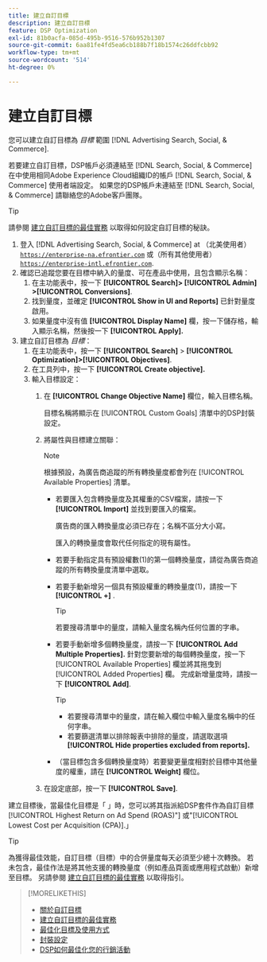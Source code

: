 ```yaml
---
title: 建立自訂目標
description: 建立自訂目標
feature: DSP Optimization
exl-id: 81b0acfa-085d-495b-9516-576b952b1307
source-git-commit: 6aa81fe4fd5ea6cb188b7f18b1574c26ddfcbb92
workflow-type: tm+mt
source-wordcount: '514'
ht-degree: 0%

---
```


# 建立自訂目標

您可以建立自訂目標為 *目標* 範圍 [!DNL Advertising Search, Social, & Commerce].

若要建立自訂目標，DSP帳戶必須連結至 [!DNL Search, Social, & Commerce] 在中使用相同Adobe Experience Cloud組織ID的帳戶 [!DNL Search, Social, & Commerce] 使用者端設定。 如果您的DSP帳戶未連結至 [!DNL Search, Social, & Commerce] 請聯絡您的Adobe客戶團隊。

>[!TIP]
>
>請參閱 [建立自訂目標的最佳實務](custom-goal-best-practices.md) 以取得如何設定自訂目標的秘訣。

1. 登入 [!DNL Advertising Search, Social, & Commerce] at （北美使用者） [`https://enterprise-na.efrontier.com`](https://enterprise-na.efrontier.com) 或（所有其他使用者） [`https://enterprise-intl.efrontier.com`](https://enterprise-intl.efrontier.com).
1. 確認已追蹤您要在目標中納入的量度、可在產品中使用，且包含顯示名稱：
   1. 在主功能表中，按一下 **[!UICONTROL Search]> [!UICONTROL Admin] >[!UICONTROL Conversions]**.
   1. 找到量度，並確定 **[!UICONTROL Show in UI and Reports]** 已針對量度啟用。
   1. 如果量度中沒有值 **[!UICONTROL Display Name]** 欄，按一下儲存格，輸入顯示名稱，然後按一下 **[!UICONTROL Apply].**
1. 建立自訂目標為 *目標*：
   1. 在主功能表中，按一下 **[!UICONTROL Search]** > **[!UICONTROL Optimization]>[!UICONTROL Objectives]**.
   1. 在工具列中，按一下 **[!UICONTROL Create objective].**
   1. 輸入目標設定：
      1. 在 **[!UICONTROL Change Objective Name]** 欄位，輸入目標名稱。

         目標名稱將顯示在 [!UICONTROL Custom Goals] 清單中的DSP封裝設定。

      1. 將屬性與目標建立關聯：

         >[!NOTE]
         >
         > 根據預設，為廣告商追蹤的所有轉換量度都會列在 [!UICONTROL Available Properties] 清單。

         * 若要匯入包含轉換量度及其權重的CSV檔案，請按一下 **[!UICONTROL Import]** 並找到要匯入的檔案。

           廣告商的匯入轉換量度必須已存在；名稱不區分大小寫。

           匯入的轉換量度會取代任何指定的現有屬性。

         * 若要手動指定具有預設權數(1)的第一個轉換量度，請從為廣告商追蹤的所有轉換量度清單中選取。

         * 若要手動新增另一個具有預設權重的轉換量度(1)，請按一下 **[!UICONTROL +]** .

           >[!TIP]
           >
           > 若要搜尋清單中的量度，請輸入量度名稱內任何位置的字串。

         * 若要手動新增多個轉換量度，請按一下 **[!UICONTROL Add Multiple Properties].** 針對您要新增的每個轉換量度，按一下 [!UICONTROL Available Properties] 欄並將其拖曳到 [!UICONTROL Added Properties] 欄。 完成新增量度時，請按一下 **[!UICONTROL Add]**.

           >[!TIP]
           >
           >* 若要搜尋清單中的量度，請在輸入欄位中輸入量度名稱中的任何字串。
           >* 若要篩選清單以排除報表中排除的量度，請選取選項 **[!UICONTROL Hide properties excluded from reports].**

         * （當目標包含多個轉換量度時）若要變更量度相對於目標中其他量度的權重，請在 **[!UICONTROL Weight]** 欄位。

      1. 在設定底部，按一下 **[!UICONTROL Save]**.

建立目標後，當最佳化目標是「 」時，您可以將其指派給DSP套件作為自訂目標[!UICONTROL Highest Return on Ad Spend (ROAS)"] 或&quot;[!UICONTROL Lowest Cost per Acquisition (CPA)].」

>[!TIP]
>
>為獲得最佳效能，自訂目標（目標）中的合併量度每天必須至少總十次轉換。 若未包含，最佳作法是將其他支援的轉換量度（例如產品頁面或應用程式啟動）新增至目標。 另請參閱 [建立自訂目標的最佳實務](custom-goal-best-practices.md) 以取得指引。

>[!MORELIKETHIS]
>
>* [關於自訂目標](custom-goal-about.md)
>* [建立自訂目標的最佳實務](custom-goal-best-practices.md)
>* [最佳化目標及使用方式](optimization-goals.md)
>* [封裝設定](/help/dsp/campaign-management/packages/package-settings.md)
> * [DSP如何最佳化您的行銷活動](optimization-how-dsp-optimizes-campaigns.md)
